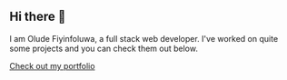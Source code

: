 ## Hi there 👋
I am Olude Fiyinfoluwa, a full stack web developer. I've worked on quite some projects and you can check them out below.

[Check out my portfolio](https://oludefiyinfoluwa.vercel.app)
